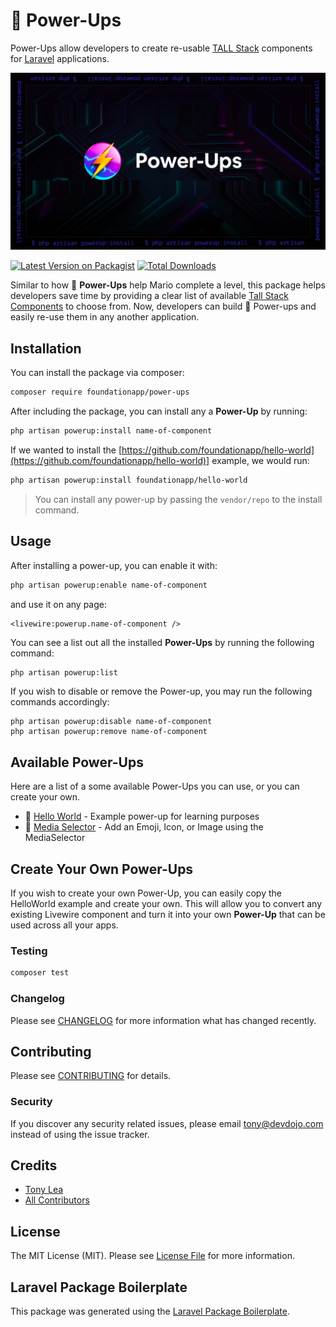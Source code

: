 # 🌟 Power-Ups

Power-Ups allow developers to create re-usable [TALL Stack](https://tallstack.dev) components for [Laravel](https://laravel.com) applications.

![Power-Ups Image](/assets/img/power-up.jpg)

[![Latest Version on Packagist](https://img.shields.io/packagist/v/foundationapp/power-ups.svg?style=flat-square)](https://packagist.org/packages/foundationapp/power-ups)
[![Total Downloads](https://img.shields.io/packagist/dt/foundationapp/power-ups.svg?style=flat-square)](https://packagist.org/packages/foundationapp/power-ups)

Similar to how 🍄 **Power-Ups** help Mario complete a level, this package helps developers save time by providing a clear list of available [Tall Stack Components](https://laravel-livewire.com/docs/2.x/rendering-components) to choose from. Now, developers can build 🍄 Power-ups and easily re-use them in any another application.


## Installation

You can install the package via composer:

```bash
composer require foundationapp/power-ups
```

After including the package, you can install any a **Power-Up** by running:

```bash
php artisan powerup:install name-of-component
```

If we wanted to install the [https://github.com/foundationapp/hello-world](https://github.com/foundationapp/hello-world)] example, we would run: 

```bash
php artisan powerup:install foundationapp/hello-world
```

> You can install any power-up by passing the `vendor/repo` to the install command.

## Usage

After installing a power-up, you can enable it with:

```bash
php artisan powerup:enable name-of-component
```

and use it on any page:

```
<livewire:powerup.name-of-component />
```

You can see a list out all the installed **Power-Ups** by running the following command:

```bash
php artisan powerup:list
```

If you wish to disable or remove the Power-up, you may run the following commands accordingly:

```
php artisan powerup:disable name-of-component
php artisan powerup:remove name-of-component
```

## Available Power-Ups

Here are a list of a some available Power-Ups you can use, or you can create your own.

- 👋 [Hello World](https://github.com/foundationapp/hello-world)  - Example power-up for learning purposes
- 📸 [Media Selector](https://github.com/foundationapp/media-selector) - Add an Emoji, Icon, or Image using the MediaSelector

## Create Your Own Power-Ups

If you wish to create your own Power-Up, you can easily copy the HelloWorld example and create your own. This will allow you to convert any existing Livewire component and turn it into your own **Power-Up** that can be used across all your apps.

### Testing

```bash
composer test
```

### Changelog

Please see [CHANGELOG](CHANGELOG.md) for more information what has changed recently.

## Contributing

Please see [CONTRIBUTING](CONTRIBUTING.md) for details.

### Security

If you discover any security related issues, please email tony@devdojo.com instead of using the issue tracker.

## Credits

-   [Tony Lea](https://github.com/foundationapp)
-   [All Contributors](../../contributors)

## License

The MIT License (MIT). Please see [License File](LICENSE.md) for more information.

## Laravel Package Boilerplate

This package was generated using the [Laravel Package Boilerplate](https://laravelpackageboilerplate.com).
